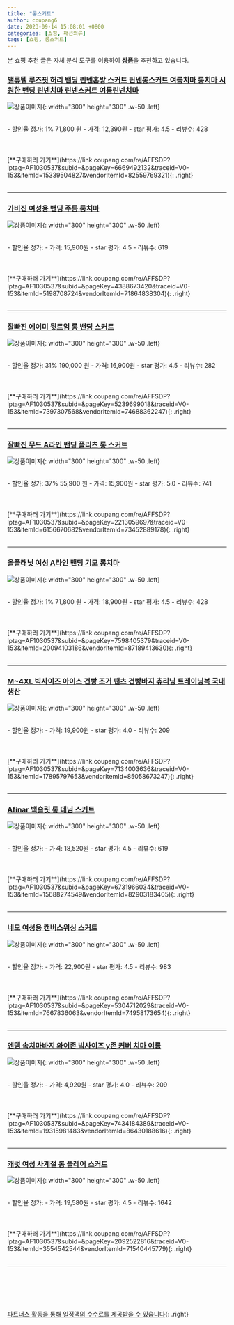 ```yaml
---
title: "롱스커트"
author: coupang6
date: 2023-09-14 15:08:01 +0800
categories: [쇼핑, 패션의류]
tags: [쇼핑, 롱스커트]
---
```


본 쇼핑 추천 글은 자체 분석 도구를 이용하여 [**상품**](https://link.coupang.com/a/bao1ui)을 추천하고 있습니다.

### [밸류템 루즈핏 허리 밴딩 린넨혼방 스커트 린넨롱스커트 여름치마 롱치마 시원한 밴딩 린넨치마 린넨스커트 여름린넨치마](https://link.coupang.com/re/AFFSDP?lptag=AF1030537&subid=&pageKey=6669492132&traceid=V0-153&itemId=15339504827&vendorItemId=82559769321)

![상품이미지](https://thumbnail10.coupangcdn.com/thumbnails/remote/230x230ex/image/vendor_inventory/4301/aab580ec94bb088d24b7cd1fcb07fa3de93e2b7b27a6170492246934351c.jpg){: width="300" height="300" .w-50 .left}


<br>
- 할인율 정가: 1%  71,800   원
- 가격: 12,390원
- star 평가: 4.5
- 리뷰수: 428
<br>
<br>
<br>
<br>
[**구매하러 가기**](https://link.coupang.com/re/AFFSDP?lptag=AF1030537&subid=&pageKey=6669492132&traceid=V0-153&itemId=15339504827&vendorItemId=82559769321){: .right}
<br>
<br>

---

### [가비진 여성용 밴딩 주름 롱치마](https://link.coupang.com/re/AFFSDP?lptag=AF1030537&subid=&pageKey=4388673420&traceid=V0-153&itemId=5198708724&vendorItemId=71864838304)

![상품이미지](https://thumbnail6.coupangcdn.com/thumbnails/remote/230x230ex/image/retail/images/2020/09/23/12/8/90935630-d038-4243-aa2d-51074e1df792.jpg){: width="300" height="300" .w-50 .left}


<br>
- 할인율 정가: 
- 가격: 15,900원
- star 평가: 4.5
- 리뷰수: 619
<br>
<br>
<br>
<br>
[**구매하러 가기**](https://link.coupang.com/re/AFFSDP?lptag=AF1030537&subid=&pageKey=4388673420&traceid=V0-153&itemId=5198708724&vendorItemId=71864838304){: .right}
<br>
<br>

---

### [잘빠진 에이미 뒷트임 롱 밴딩 스커트](https://link.coupang.com/re/AFFSDP?lptag=AF1030537&subid=&pageKey=5239699018&traceid=V0-153&itemId=7397307568&vendorItemId=74688362247)

![상품이미지](https://thumbnail9.coupangcdn.com/thumbnails/remote/230x230ex/image/retail/images/2504661426690948-33fc53f0-737b-4bc9-bd38-4bd16cb584a1.png){: width="300" height="300" .w-50 .left}


<br>
- 할인율 정가: 31%  190,000   원
- 가격: 16,900원
- star 평가: 4.5
- 리뷰수: 282
<br>
<br>
<br>
<br>
[**구매하러 가기**](https://link.coupang.com/re/AFFSDP?lptag=AF1030537&subid=&pageKey=5239699018&traceid=V0-153&itemId=7397307568&vendorItemId=74688362247){: .right}
<br>
<br>

---

### [잘빠진 무드 A라인 밴딩 플리츠 롱 스커트](https://link.coupang.com/re/AFFSDP?lptag=AF1030537&subid=&pageKey=2213059697&traceid=V0-153&itemId=6156670682&vendorItemId=73452889178)

![상품이미지](https://thumbnail6.coupangcdn.com/thumbnails/remote/230x230ex/image/retail/images/79784996190699-11d9166c-9c28-4ac6-9961-58f13ba87d79.png){: width="300" height="300" .w-50 .left}


<br>
- 할인율 정가: 37%  55,900   원
- 가격: 15,900원
- star 평가: 5.0
- 리뷰수: 741
<br>
<br>
<br>
<br>
[**구매하러 가기**](https://link.coupang.com/re/AFFSDP?lptag=AF1030537&subid=&pageKey=2213059697&traceid=V0-153&itemId=6156670682&vendorItemId=73452889178){: .right}
<br>
<br>

---

### [올플래닛 여성 A라인 밴딩 기모 롱치마](https://link.coupang.com/re/AFFSDP?lptag=AF1030537&subid=&pageKey=7598405379&traceid=V0-153&itemId=20094103186&vendorItemId=87189413630)

![상품이미지](https://thumbnail8.coupangcdn.com/thumbnails/remote/230x230ex/image/vendor_inventory/c91e/581e5acb1aeccb974eb76fc7cb78be0140908f123295e7eb93ffde75f41c.jpg){: width="300" height="300" .w-50 .left}


<br>
- 할인율 정가: 1%  71,800   원
- 가격: 18,900원
- star 평가: 4.5
- 리뷰수: 428
<br>
<br>
<br>
<br>
[**구매하러 가기**](https://link.coupang.com/re/AFFSDP?lptag=AF1030537&subid=&pageKey=7598405379&traceid=V0-153&itemId=20094103186&vendorItemId=87189413630){: .right}
<br>
<br>

---

### [M~4XL 빅사이즈 아이스 건빵 조거 팬츠 건빵바지 츄리닝 트레이닝복 국내생산](https://link.coupang.com/re/AFFSDP?lptag=AF1030537&subid=&pageKey=7134003636&traceid=V0-153&itemId=17895797653&vendorItemId=85058673247)

![상품이미지](https://thumbnail10.coupangcdn.com/thumbnails/remote/230x230ex/image/vendor_inventory/8ce4/e41b942f33abe3752a61da7aa5678f583095b836e7e4995de7e1692369c1.jpg){: width="300" height="300" .w-50 .left}


<br>
- 할인율 정가: 
- 가격: 19,900원
- star 평가: 4.0
- 리뷰수: 209
<br>
<br>
<br>
<br>
[**구매하러 가기**](https://link.coupang.com/re/AFFSDP?lptag=AF1030537&subid=&pageKey=7134003636&traceid=V0-153&itemId=17895797653&vendorItemId=85058673247){: .right}
<br>
<br>

---

### [Afinar 백슬릿 롱 데님 스커트](https://link.coupang.com/re/AFFSDP?lptag=AF1030537&subid=&pageKey=6731966034&traceid=V0-153&itemId=15688274549&vendorItemId=82903183405)

![상품이미지](https://thumbnail7.coupangcdn.com/thumbnails/remote/230x230ex/image/retail/images/382386722651973-75ee6ef2-3973-4fef-87c1-94c6d8f44626.jpg){: width="300" height="300" .w-50 .left}


<br>
- 할인율 정가: 
- 가격: 18,520원
- star 평가: 4.5
- 리뷰수: 619
<br>
<br>
<br>
<br>
[**구매하러 가기**](https://link.coupang.com/re/AFFSDP?lptag=AF1030537&subid=&pageKey=6731966034&traceid=V0-153&itemId=15688274549&vendorItemId=82903183405){: .right}
<br>
<br>

---

### [네모 여성용 캔버스워싱 스커트](https://link.coupang.com/re/AFFSDP?lptag=AF1030537&subid=&pageKey=5304712029&traceid=V0-153&itemId=7667836063&vendorItemId=74958173654)

![상품이미지](https://thumbnail7.coupangcdn.com/thumbnails/remote/230x230ex/image/vendor_inventory/78de/f2cd3755230cedec2ab109e97e97d458f108ea06b70c55d4fe680420dfba.jpg){: width="300" height="300" .w-50 .left}


<br>
- 할인율 정가: 
- 가격: 22,900원
- star 평가: 4.5
- 리뷰수: 983
<br>
<br>
<br>
<br>
[**구매하러 가기**](https://link.coupang.com/re/AFFSDP?lptag=AF1030537&subid=&pageKey=5304712029&traceid=V0-153&itemId=7667836063&vendorItemId=74958173654){: .right}
<br>
<br>

---

### [엔템 속치마바지 와이존 빅사이즈 y존 커버 치마 여름](https://link.coupang.com/re/AFFSDP?lptag=AF1030537&subid=&pageKey=7434184389&traceid=V0-153&itemId=19315981483&vendorItemId=86430188616)

![상품이미지](https://thumbnail10.coupangcdn.com/thumbnails/remote/230x230ex/image/vendor_inventory/a182/fb824cea26dfc7e846cf6d353c86588d793be11bd123d2440172bf1dd859.jpg){: width="300" height="300" .w-50 .left}


<br>
- 할인율 정가: 
- 가격: 4,920원
- star 평가: 4.0
- 리뷰수: 209
<br>
<br>
<br>
<br>
[**구매하러 가기**](https://link.coupang.com/re/AFFSDP?lptag=AF1030537&subid=&pageKey=7434184389&traceid=V0-153&itemId=19315981483&vendorItemId=86430188616){: .right}
<br>
<br>

---

### [캐럿 여성 사계절 롱 플레어 스커트](https://link.coupang.com/re/AFFSDP?lptag=AF1030537&subid=&pageKey=2092522816&traceid=V0-153&itemId=3554542544&vendorItemId=71540445779)

![상품이미지](https://thumbnail7.coupangcdn.com/thumbnails/remote/230x230ex/image/retail/images/6254000612401484-61a02970-f2e3-4ddb-bab2-48ed81469811.jpg){: width="300" height="300" .w-50 .left}


<br>
- 할인율 정가: 
- 가격: 19,580원
- star 평가: 4.5
- 리뷰수: 1642
<br>
<br>
<br>
<br>
[**구매하러 가기**](https://link.coupang.com/re/AFFSDP?lptag=AF1030537&subid=&pageKey=2092522816&traceid=V0-153&itemId=3554542544&vendorItemId=71540445779){: .right}
<br>
<br>

---
<br><br><br><br><br> [파트너스 활동을 통해 일정액의 수수료를 제공받을 수 있습니다](https://link.coupang.com/a/bao1ui){: .right}